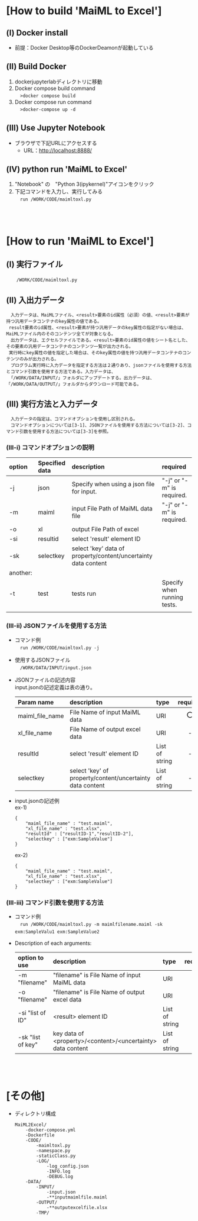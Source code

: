 # [How to build 'MaiML to Excel']

## (Ⅰ) Docker install
- 前提：Docker Desktop等のDockerDeamonが起動している

## (Ⅱ) Build Docker
1. dockerjupyterlabディレクトリに移動
2. Docker compose build command  
    　`>docker compose build`
3. Docker compose run command  
    　`>docker-compose up -d`

## (Ⅲ) Use Jupyter Notebook
- ブラウザで下記URLにアクセスする
    * URL：[http://localhost:8888/](http://localhost:8888/)

## (Ⅳ) python run 'MaiML to Excel'
1. "Notebook" の　"Python 3(ipykernel)"アイコンをクリック
2. 下記コマンドを入力し、実行してみる  
    　`run /WORK/CODE/maimltoxl.py`

<br><br>

# [How to run 'MaiML to Excel']

## (Ⅰ) 実行ファイル
　　`/WORK/CODE/maimltoxl.py`

## (Ⅱ) 入出力データ
    　入力データは、MaiMLファイル、<result>要素のid属性（必須）の値、<result>要素が持つ汎用データコンテナのkey属性の値である。
     result要素のid属性、<result>要素が持つ汎用データのkey属性の指定がない場合は、MaiMLファイル内のそのコンテンツ全てが対象となる。
    　出力データは、エクセルファイルである。<result>要素のid属性の値をシート名とした、その要素の汎用データコンテナのコンテンツ一覧が出力される。
     実行時にkey属性の値を指定した場合は、そのkey属性の値を持つ汎用データコンテナのコンテンツのみが出力される。
    　プログラム実行時に入力データを指定する方法は２通りあり、jsonファイルを使用する方法とコマンド引数を使用する方法である。入力データは、
     「/WORK/DATA/INPUT/」フォルダにアップデートする。出力データは、「/WORK/DATA/OUTPUT/」フォルダからダウンロード可能である。

## (Ⅲ) 実行方法と入力データ
    　入力データの指定は、コマンドオプションを使用し区別される。
    　コマンドオプションについては[3-1]、JSONファイルを使用する方法については[3-2]、コマンド引数を使用する方法については[3-3]を参照。

### (Ⅲ-ⅰ) コマンドオプションの説明
|option|Specified data|description|required|
|:--|:--|:--|:--|
|-j|json|Specify when using a json file for input.|"-j" or "-m" is required.|
|-m|maiml|input File Path of MaiML data file|"-j" or "-m" is required.|
|-o|xl|output File Path of excel||
|-si|resultid|select 'result' element ID||
|-sk|selectkey|select 'key' data of property/content/uncertainty data content ||
|another:|
|-t|test|tests run|Specify when running tests.|
||

### (Ⅲ-ⅱ) JSONファイルを使用する方法
- コマンド例<br>
　`run /WORK/CODE/maimltoxl.py -j`

- 使用するJSONファイル <br>
  　`/WORK/DATA/INPUT/input.json` <br>

- JSONファイルの記述内容 <br>
    input.jsonの記述定義は表の通り。

    |Param name|description|type|required|
    |:--|:--|:--|:--:|
    |maiml_file_name|File Name of input MaiML data|URI|⭕️|
    |xl_file_name|File Name of output excel data|URI|-|""|
    |resultId|select 'result' element ID|List of string|-|
    |selectkey|select 'key' of property/content/uncertainty data content |List of string|-|

- input.jsonの記述例 <br>
    ex-1)
    ```
    {
        "maiml_file_name" : "test.maiml",
        "xl_file_name" : "test.xlsx",
        "resultId" : ["resultID-1","resultID-2"],
        "selectkey" : ["exm:SampleValue"]
    }
    ```
    ex-2)
    ```
    {
        "maiml_file_name" : "test.maiml",
        "xl_file_name" : "test.xlsx",
        "selectkey" : ["exm:SampleValue"]
    }
    ```

### (Ⅲ-ⅲ) コマンド引数を使用する方法
- コマンド例<br>
　`run /WORK/CODE/maimltoxl.py -m maimlfilename.maiml -sk exm:SampleValu1 exm:SampleValue2`　

- Description of each arguments: <br>

    |option to use|description|type|required|
    |:--|:--|:--|:--:|
    |-m "filename"|"filename" is File Name of input MaiML data|URI|⭕️|
    |-o "filename"|"filename" is File Name of output excel data|URI|-|
    |-si "list of ID"|\<result> element ID|List of string|-|
    |-sk "list of key"|key data of \<property>/\<content>/\<uncertainty> data content|List of string|-|
　　
<br><br>

# [その他]
- ディレクトリ構成
    ```
    MaiML2Excel/
        -docker-compose.yml
        -Dockerfile
        -CODE/
            -maimltoxl.py
            -namespace.py
            -staticClass.py
            -LOG/
                -log_config.json
                -INFO.log
                -DEBUG.log
        -DATA/
            -INPUT/
                -input.json
                -**inputmaimlfile.maiml
            -OUTPUT/
                -**outputexcelfile.xlsx
            -TMP/
    ``` 
